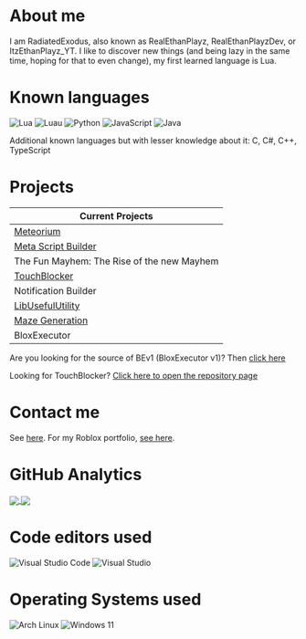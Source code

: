 # About me
I am RadiatedExodus, also known as RealEthanPlayz, RealEthanPlayzDev, or ItzEthanPlayz_YT. I like to discover new things (and being lazy in the same time, hoping for that to even change), my first learned language is Lua.

# Known languages
![Lua](https://img.shields.io/badge/Lua-blue.svg?style=for-the-badge&logo=lua&logoColor=white)
![Luau](https://img.shields.io/badge/Luau-blue.svg?style=for-the-badge&logo=luau&logoColor=white)
![Python](https://img.shields.io/badge/Python-blue.svg?style=for-the-badge&logo=python&logoColor=white)
![JavaScript](https://img.shields.io/badge/JavaScript-yellow.svg?style=for-the-badge&logo=javascript&logoColor=white)
![Java](https://img.shields.io/badge/Java-orange.svg?style=for-the-badge&logo=java&logoColor=white)

Additional known languages but with lesser knowledge about it: C, C#, C++, TypeScript

# Projects
| Current Projects                                                                                |
| ----------------------------------------------------------------------------------------------- |
| [Meteorium](https://github.com/RealEthanPlayzDev/Meteorium)                                     |
| [Meta Script Builder](https://www.roblox.com/games/6588310761/MAJOR-UPDATE-Meta-Script-Builder) |
| The Fun Mayhem: The Rise of the new Mayhem                                                      |
| [TouchBlocker](https://github.com/RealEthanPlayzDev/TouchBlocker)                               |
| Notification Builder                                                                            |
| [LibUsefulUtility](https://github.com/RealEthanPlayzDev/Rblx-LibUsefulUtil/)                    |
| [Maze Generation](https://www.roblox.com/games/7425009431/Maze-Generation)                      |
| BloxExecutor                                                                                    |

Are you looking for the source of BEv1 (BloxExecutor v1)? Then [click here](https://github.com/RealEthanPlayzDev/BEv1)

Looking for TouchBlocker? [Click here to open the repository page](https://github.com/RealEthanPlayzDev/TouchBlocker)

# Contact me
See [here](https://realethanplayzdev.github.io/). For my Roblox portfolio, [see here](https://github.com/RealEthanPlayzDev/RealEthanPlayzDev/blob/main/Portfolio.md).

# GitHub Analytics
<a href="https://github.com/anuraghazra/github-readme-stats">
  <img align="center" src="https://github-readme-stats.vercel.app/api?username=RealEthanPlayzDev&count_private=true&show_icons=true&bg_color=00000000&text_color=808080&hide_border=true" />
</a>
<a href="https://github.com/anuraghazra/github-readme-stats">
  <img align="center" src="https://github-readme-stats.vercel.app/api/top-langs/?username=RealEthanPlayzDev&layout=compact&bg_color=00000000&text_color=808080&hide_border=true" />
</a>


# Code editors used
![Visual Studio Code](https://img.shields.io/badge/Visual%20Studio%20Code-blue.svg?style=for-the-badge&logo=visualstudiocode&logoColor=white)
![Visual Studio](https://img.shields.io/badge/Visual%20Studio-purple.svg?style=for-the-badge&logo=visualstudio&logoColor=white)

# Operating Systems used
![Arch Linux](https://img.shields.io/badge/Arch%20Linux-blue.svg?style=for-the-badge&logo=archlinux&logoColor=white)
![Windows 11](https://img.shields.io/badge/Windows%2011-blue.svg?style=for-the-badge&logo=windows&logoColor=white)
